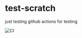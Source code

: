 # test-scratch

just testing github actions for testing


![CI](https://github.com/3b/test-scratch/workflows/CI/badge.svg?branch=master)
